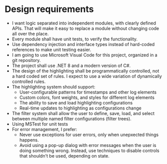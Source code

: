 # Design requirements

*   I want logic separated into independent modules, with clearly defined APIs. That will make it easy to replace a module without changing code all over the place.
*   Every module shall have unit tests, to verify the functionality.
*   Use dependency injection and interface types instead of hard-coded references to make unit testing easier.
*   I am going to use Microsoft Visual Code for this project, organized in a git repository.
*   The project shall use .NET 8 and a modern version of C#.
*   The design of the highlighting shall be programmatically controlled, not a hard coded set of rules. I expect to use a wide variation of dynamically controlled rules.
*   The highlighting system should support:
    *   User-configurable patterns for timestamps and other log elements
    *   Custom colors, font weights, and styles for different log elements
    *   The ability to save and load highlighting configurations
    *   Real-time updates to highlighting as configurations change
*   The filter system shall allow the user to define, save, load, and select between multiple named filter configurations (filter trees).
*   Using MSTest for unit tests
*   For error management, I prefer:
    *   Never use exceptions for user errors, only when unepxected things happens.
    *   Avoid using a pop-up dialog with error messages when the user is doing something wrong. Instead, use techniques to disable controls that shouldn't be used, depending on state.

